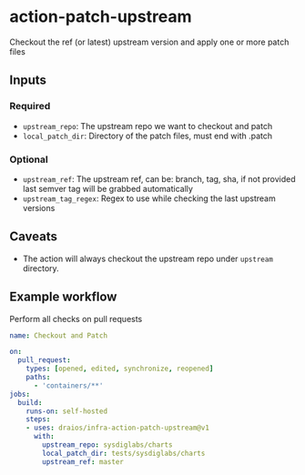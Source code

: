 # action-patch-upstream

Checkout the ref (or latest) upstream version and apply one or more patch files

## Inputs

### Required

- `upstream_repo`: The upstream repo we want to checkout and patch
- `local_patch_dir`: Directory of the patch files, must end with .patch

### Optional

- `upstream_ref`: The upstream ref, can be: branch, tag, sha, if not provided last semver tag will be grabbed automatically
- `upstream_tag_regex`: Regex to use while checking the last upstream versions

## Caveats

- The action will always checkout the upstream repo under `upstream` directory.

## Example workflow

Perform all checks on pull requests

```yaml
name: Checkout and Patch

on:
  pull_request:
    types: [opened, edited, synchronize, reopened]
    paths:
      - 'containers/**'
jobs:
  build:
    runs-on: self-hosted
    steps:
    - uses: draios/infra-action-patch-upstream@v1
      with:
        upstream_repo: sysdiglabs/charts
        local_patch_dir: tests/sysdiglabs/charts
        upstream_ref: master
```
